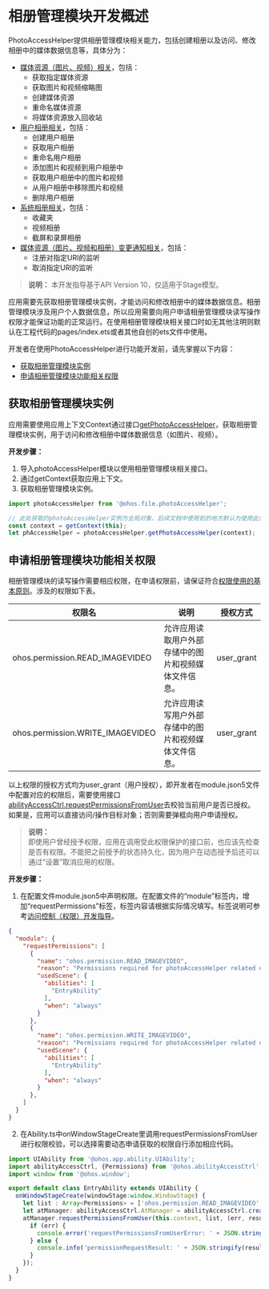 # 相册管理模块开发概述

PhotoAccessHelper提供相册管理模块相关能力，包括创建相册以及访问、修改相册中的媒体数据信息等，具体分为：

- [媒体资源（图片、视频）相关](photoAccessHelper-resource-guidelines.md)，包括：
  - 获取指定媒体资源
  - 获取图片和视频缩略图
  - 创建媒体资源
  - 重命名媒体资源
  - 将媒体资源放入回收站
- [用户相册相关](photoAccessHelper-userAlbum-guidelines.md)，包括：
  - 创建用户相册
  - 获取用户相册
  - 重命名用户相册
  - 添加图片和视频到用户相册中
  - 获取用户相册中的图片和视频
  - 从用户相册中移除图片和视频
  - 删除用户相册
- [系统相册相关](photoAccessHelper-systemAlbum-guidelines.md)，包括：
  - 收藏夹
  - 视频相册
  - 截屏和录屏相册
- [媒体资源（图片、视频和相册）变更通知相关](photoAccessHelper-notify-guidelines.md)，包括：
  - 注册对指定URI的监听
  - 取消指定URI的监听

> **说明：**
> 本开发指导基于API Version 10，仅适用于Stage模型。

应用需要先获取相册管理模块实例，才能访问和修改相册中的媒体数据信息。相册管理模块涉及用户个人数据信息，所以应用需要向用户申请相册管理模块读写操作权限才能保证功能的正常运行。在使用相册管理模块相关接口时如无其他注明则默认在工程代码的pages/index.ets或者其他自创的ets文件中使用。

开发者在使用PhotoAccessHelper进行功能开发前，请先掌握以下内容：

- [获取相册管理模块实例](#获取相册管理模块实例)
- [申请相册管理模块功能相关权限](#申请相册管理模块功能相关权限)

## 获取相册管理模块实例

应用需要使用应用上下文Context通过接口[getPhotoAccessHelper](../reference/apis/js-apis-photoAccessHelper.md#photoaccesshelpergetphotoaccesshelper)，获取相册管理模块实例，用于访问和修改相册中媒体数据信息（如图片、视频）。

**开发步骤：**

1. 导入photoAccessHelper模块以使用相册管理模块相关接口。
2. 通过getContext获取应用上下文。
3. 获取相册管理模块实例。

```ts
import photoAccessHelper from '@ohos.file.photoAccessHelper';

// 此处获取的photoAccessHelper实例为全局对象，后续文档中使用到的地方默认为使用此处获取的对象，如未添加此段代码报未定义的错误请自行添加。
const context = getContext(this);
let phAccessHelper = photoAccessHelper.getPhotoAccessHelper(context);
```

## 申请相册管理模块功能相关权限

相册管理模块的读写操作需要相应权限，在申请权限前，请保证符合[权限使用的基本原则](../security/accesstoken-overview.md#权限使用的基本原则)。涉及的权限如下表。

| 权限名                         | 说明                                       | 授权方式   |
| ------------------------------ | ------------------------------------------ | ---------- |
| ohos.permission.READ_IMAGEVIDEO     | 允许应用读取用户外部存储中的图片和视频媒体文件信息。 | user_grant |
| ohos.permission.WRITE_IMAGEVIDEO    | 允许应用读写用户外部存储中的图片和视频媒体文件信息。 | user_grant |

以上权限的授权方式均为user_grant（用户授权），即开发者在module.json5文件中配置对应的权限后，需要使用接口[abilityAccessCtrl.requestPermissionsFromUser](../reference/apis/js-apis-abilityAccessCtrl.md#requestpermissionsfromuser9)去校验当前用户是否已授权。如果是，应用可以直接访问/操作目标对象；否则需要弹框向用户申请授权。

> **说明：**<br/>即使用户曾经授予权限，应用在调用受此权限保护的接口前，也应该先检查是否有权限。不能把之前授予的状态持久化，因为用户在动态授予后还可以通过“设置”取消应用的权限。

**开发步骤：**

1. 在配置文件module.json5中声明权限。在配置文件的“module”标签内，增加“requestPermissions”标签，标签内容请根据实际情况填写。标签说明可参考[访问控制（权限）开发指导](../security/accesstoken-guidelines.md)。

  ```json
  {
    "module": {
      "requestPermissions": [
        {
          "name": "ohos.permission.READ_IMAGEVIDEO",
          "reason": "Permissions required for photoAccessHelper related operations",
          "usedScene": {
            "abilities": [
              "EntryAbility"
            ],
            "when": "always"
          }
        },
        {
          "name": "ohos.permission.WRITE_IMAGEVIDEO",
          "reason": "Permissions required for photoAccessHelper related operations",
          "usedScene": {
            "abilities": [
              "EntryAbility"
            ],
            "when": "always"
          }
        },
      ]
    }
  }    
  ```

2. 在Ability.ts中onWindowStageCreate里调用requestPermissionsFromUser进行权限校验，可以选择需要动态申请获取的权限自行添加相应代码。

  ```ts
  import UIAbility from '@ohos.app.ability.UIAbility';
  import abilityAccessCtrl, {Permissions} from '@ohos.abilityAccessCtrl';
  import window from '@ohos.window';

  export default class EntryAbility extends UIAbility {
    onWindowStageCreate(windowStage:window.WindowStage) {
      let list : Array<Permissions> = ['ohos.permission.READ_IMAGEVIDEO', 'ohos.permission.WRITE_IMAGEVIDEO'];
      let atManager: abilityAccessCtrl.AtManager = abilityAccessCtrl.createAtManager();
      atManager.requestPermissionsFromUser(this.context, list, (err, result) => {
        if (err) {
          console.error('requestPermissionsFromUserError: ' + JSON.stringify(err));
        } else {
          console.info('permissionRequestResult: ' + JSON.stringify(result));
        }
      });
    }
  }
  ```
